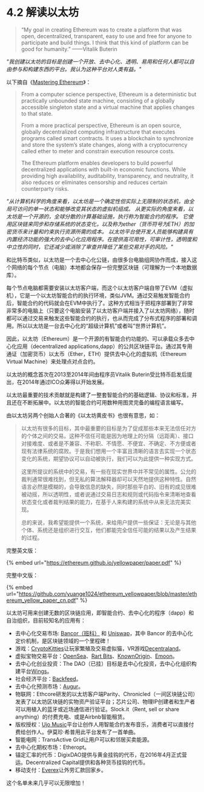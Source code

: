 # 4.2 解读以太坊

> “My goal in creating Ethereum was to create a platform that was open, decentralized, transparent, easy to use and free for anyone to participate and build things. I think that this kind of platform can be good for humanity.”  ——Vitalik Buterin

_"我创建以太坊的目标是创建一个开放、去中心化、透明、易用和任何人都可以自由参与和构建东西的平台。我认为这种平台对人类有益。"_

以下摘自《[Mastering Ethereum](https://github.com/ethereumbook/ethereumbook/blob/develop/book.asciidoc)》：

> From a computer science perspective, Ethereum is a deterministic but practically unbounded state machine, consisting of a globally accessible singleton state and a virtual machine that applies changes to that state.
>
> From a more practical perspective, Ethereum is an open source, globally decentralized computing infrastructure that executes programs called smart contracts. It uses a blockchain to synchronize and store the system’s state changes, along with a cryptocurrency called ether to meter and constrain execution resource costs.
>
> The Ethereum platform enables developers to build powerful decentralized applications with built-in economic functions. While providing high availability, auditability, transparency, and neutrality, it also reduces or eliminates censorship and reduces certain counterparty risks.

_"从计算机科学的角度来看，以太坊是一个确定性但实际上无限制的状态机，由全局可访问的单一状态和能够改变其状态的虚拟机组成。 从更实际的角度来看，以太坊是一个开源的，全球分散的计算基础设施，执行称为智能合约的程序。 它使用区块链来同步和存储系统的状态变化，以及称为ether（货币符号为ETH）的加密货币来计量和约束执行资源所需的成本。 以太坊平台使开发人员能够构建具有内置经济功能的强大的去中心化应用程序。在提供高可用性，可审计性，透明度和中立性的同时，它还减少或消除了审查并降低了某些交易对手的风险。"_



和比特币类似，以太坊是一个去中心化公链，由很多台电脑组网协作而成，接入这个网络的每个节点（电脑）本地都会保存一份完整区块链（可理解为一个本地数据库）。

每个节点电脑都需要安装以太坊客户端，而这个以太坊客户端自带了EVM（虚拟机），它是一个以太坊智能合约的执行环境，类似JVM。通过交易触发智能合约后，智能合约的代码就会在EVM中执行了。这种方式相当于把程序部署到了非常非常多的电脑上（只要这个电脑安装了以太坊客户端并接入了以太坊网络），随时都可以通过交易来触发这些智能合约的执行，也从而完成了分布式程序的部署和调用。所以以太坊是一台去中心化的“超级计算机”或者叫“世界计算机”。

因此，以太坊（Ethereum）是一个开源的有智能合约功能的、可以承载众多去中心化应用（decentralized applications,dapp）的公共区块链平台。通过其专用通证（加密货币）以太币（Ether，ETH）提供去中心化的虚拟机（Ethereum Virtual Machine）来处理点对点合约。

以太坊的概念首次在2013至2014年间由程序员Vitalik Buterin受比特币启发后提出，在2014年通过ICO众筹得以开始发展。

以太坊最重要的技术贡献就是构建了一整套智能合约的基础逻辑、协议和标准，并且还在不断拓展中。以太坊的智能合约可用数种用图灵完备的编程语言编写。

由以太坊另两个创始人合著的《以太坊黄皮书》也很有意思，如：

> 以太坊有很多的目标，其中最重要的目标是为了促成那些本来无法信任对方的个体之间的交易。这种不信任可能是因为地理上的分隔（远距离）、接口对接难度、或者是不兼容、不称职、不情愿、不便宜、不确定、不方便或者现有法律系统的腐败。于是我们想用一个丰富且清晰的语言去实现一个状态变化的系统，期望协议可以自动被执行，我们可以为此提供一种实现方式。
>
> 这里所提议的系统中的交易，有一些在现实世界中并不常见的属性。公允的裁判通常很难找到，但无私的算法解释器却可以天然地提供这种特性。自然语言必然是模糊的，会导致信息的缺失，同时那些平白的、旧有的成见很难被动摇，所以透明性，或者说通过交易日志和规则或代码指令来清晰地查看状态变化或者裁判结果的能力，在基于人来构建的系统中从来无法完美实现。
>
> 总的来说，我希望能提供一个系统，来给用户提供一些保证：无论是与其他个体、系统还是组织进行交互，他们都能完全信任可能的结果以及产生结果的过程。

完整英文版：

{% embed url="https://ethereum.github.io/yellowpaper/paper.pdf" %}

完整中文版：

{% embed url="https://github.com/yuange1024/ethereum_yellowpaper/blob/master/ethereum_yellow_paper_cn.pdf" %}



以太坊可用来创建无数的区块链应用，即智能合约、去中心化的程序（dapp）和自治组织，目前较知名的应用有：

* 去中心化交易市场: [Bancor（班科）](https://bancor.network) 和 [Uniswap](https://uniswap.io)，其中 Bancor 的去中心化定价机制，是区块链领域的一个里程碑！
* 游戏：[CryptoKitties](https://www.cryptokitties.co)让玩家繁殖及交易虚拟猫，VR游戏[Decentraland](https://decentraland.org/cn)。
* 虚拟宝物交易平台：[OpenSea](https://opensea.io)、[Rart Bits](https://rarebits.io)、[KnownOrigin](https://dapp.knownorigin.io)、[Emoon](https://www.emoon.io)。
* 去中心化创业投资：The DAO（已挂）目标是去中心化投资，去中心化组织构建平台[Wings](https://www.wings.ai)。
* 社会经济平台：[Backfeed](http://backfeed.cc)。
* 去中心化预测市场：[Augur](https://www.augur.net)。
* 物联网：Ethcore研发的以太坊客户端Parity、Chronicled（一间区块链公司）发表了以太坊区块链的实物资产验证平台；芯片公司、物理IP创建者和生产者可以用植入的蓝牙或近场通信进行验证。Slock.it（Rent, sell or share anything）的付费充电、或是Airbnb智能租赁。
* 版权授权：[Ujo Music](https://www.ujomusic.com)平台让创作人用智能合约发布音乐，消费者可以直接付费给创作人。伊莫珍·希普用此平台发布了一首单曲。
* 智能电网：TransActive Grid让用户可以和邻居买卖能源。
* 去中心化期权市场：Etheropt。
* 锚定汇率的代币：DigixDAO提供与黄金挂钩的代币，在2016年4月正式营运。Decentralized Capital提供和各种货币挂钩的代币。
* 移动支付：[Everex](https://everex.io)让外劳汇款回家乡。

这个名单未来几乎可以无限增加！
